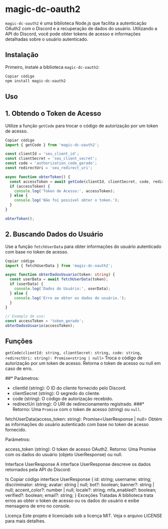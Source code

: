 # magic-dc-oauth2
`magic-dc-oauth2` é uma biblioteca Node.js que facilita a autenticação OAuth2 com o Discord e a recuperação de dados do usuário. Utilizando a API do Discord, você pode obter tokens de acesso e informações detalhadas sobre o usuário autenticado.

## Instalação
Primeiro, instale a biblioteca `magic-dc-oauth2`:

```bash
Copiar código
npm install magic-dc-oauth2
```
## Uso
## 1. Obtendo o Token de Acesso
Utilize a função `getCode` para trocar o código de autorização por um token de acesso.

```ts
Copiar código
import { getCode } from 'magic-dc-oauth2';

const clientId = 'seu_client_id';
const clientSecret = 'seu_client_secret';
const code = 'authorization_code_gerado';
const redirectUri = 'seu_redirect_uri';

async function obterToken() {
  const accessToken = await getCode(clientId, clientSecret, code, redirectUri);
  if (accessToken) {
    console.log('Token de Acesso:', accessToken);
  } else {
    console.log('Não foi possível obter o token.');
  }
}

obterToken();
```
## 2. Buscando Dados do Usuário
Use a função `fetchUserData` para obter informações do usuário autenticado com base no token de acesso.

```ts
Copiar código
import { fetchUserData } from 'magic-dc-oauth2';

async function obterDadosUsuario(token: string) {
  const userData = await fetchUserData(token);
  if (userData) {
    console.log('Dados do Usuário:', userData);
  } else {
    console.log('Erro ao obter os dados do usuário.');
  }
}

// Exemplo de uso:
const accessToken = 'token_gerado';
obterDadosUsuario(accessToken);
```
## Funções
`getCode(clientId: string, clientSecret: string, code: string, redirectUri: string): Promise<string | null>`
Troca o código de autorização por um token de acesso. Retorna o token de acesso ou null em caso de erro.

##* Parâmetros:
* clientId (string): O ID do cliente fornecido pelo Discord.
* clientSecret (string): O segredo do cliente.
* code (string): O código de autorização recebido.
* redirectUri (string): O URI de redirecionamento registrado.
###* Retorno: Uma `Promise` com o token de acesso (string) ou `null`.

fetchUserData(access_token: string): Promise<UserResponse | null>
Obtém as informações do usuário autenticado com base no token de acesso fornecido.

Parâmetros:

access_token (string): O token de acesso OAuth2.
Retorno: Uma Promise com os dados do usuário (objeto UserResponse) ou null.

Interface UserResponse
A interface UserResponse descreve os dados retornados pela API do Discord:

ts
Copiar código
interface UserResponse {
  id: string;
  username: string;
  discriminator: string;
  avatar: string | null;
  bot?: boolean;
  banner?: string | null;
  accent_color?: number | null;
  locale?: string;
  mfa_enabled?: boolean;
  verified?: boolean;
  email?: string;
}
Exceções Tratadas
A biblioteca trata erros ao obter o token de acesso ou os dados do usuário e exibe mensagens de erro no console.

Licença
Este projeto é licenciado sob a licença MIT. Veja o arquivo LICENSE para mais detalhes.
